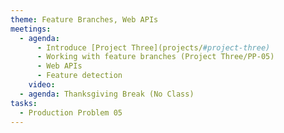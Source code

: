 ```yaml
---
theme: Feature Branches, Web APIs
meetings:
  - agenda:
      - Introduce [Project Three](projects/#project-three)
      - Working with feature branches (Project Three/PP-05)
      - Web APIs
      - Feature detection
    video:
  - agenda: Thanksgiving Break (No Class)
tasks:
  - Production Problem 05
---
```

